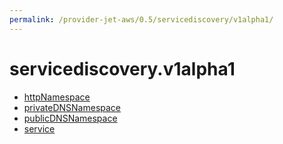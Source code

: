 ```yaml
---
permalink: /provider-jet-aws/0.5/servicediscovery/v1alpha1/
---
```


# servicediscovery.v1alpha1



* [httpNamespace](httpNamespace.md)
* [privateDNSNamespace](privateDNSNamespace.md)
* [publicDNSNamespace](publicDNSNamespace.md)
* [service](service.md)